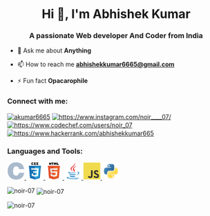 <h1 align="center">Hi 👋, I'm Abhishek Kumar</h1>
<h3 align="center">A passionate Web developer And Coder from India</h3>

- 💬 Ask me about **Anything**

- 📫 How to reach me **abhishekkumar6665@gmail.com**

- ⚡ Fun fact **Opacarophile**

<h3 align="left">Connect with me:</h3>
<p align="left">
<a href="https://twitter.com/akumar6665" target="blank"><img align="center" src="https://cdn.jsdelivr.net/npm/simple-icons@3.0.1/icons/twitter.svg" alt="akumar6665" height="30" width="40" /></a>
<a href="https://instagram.com/https://www.instagram.com/noir____07/" target="blank"><img align="center" src="https://cdn.jsdelivr.net/npm/simple-icons@3.0.1/icons/instagram.svg" alt="https://www.instagram.com/noir____07/" height="30" width="40" /></a>
<a href="https://www.codechef.com/users/https://www.codechef.com/users/noir_07" target="blank"><img align="center" src="https://cdn.jsdelivr.net/npm/simple-icons@3.1.0/icons/codechef.svg" alt="https://www.codechef.com/users/noir_07" height="30" width="40" /></a>
<a href="https://www.hackerrank.com/https://www.hackerrank.com/abhishekkumar665" target="blank"><img align="center" src="https://cdn.jsdelivr.net/npm/simple-icons@3.0.1/icons/hackerrank.svg" alt="https://www.hackerrank.com/abhishekkumar665" height="30" width="40" /></a>
</p>

<h3 align="left">Languages and Tools:</h3>
<p align="left"> <a href="https://www.cprogramming.com/" target="_blank"> <img src="https://raw.githubusercontent.com/devicons/devicon/master/icons/c/c-original.svg" alt="c" width="40" height="40"/> </a> <a href="https://www.w3schools.com/css/" target="_blank"> <img src="https://raw.githubusercontent.com/devicons/devicon/master/icons/css3/css3-original-wordmark.svg" alt="css3" width="40" height="40"/> </a> <a href="https://www.w3.org/html/" target="_blank"> <img src="https://raw.githubusercontent.com/devicons/devicon/master/icons/html5/html5-original-wordmark.svg" alt="html5" width="40" height="40"/> </a> <a href="https://www.java.com" target="_blank"> <img src="https://raw.githubusercontent.com/devicons/devicon/master/icons/java/java-original.svg" alt="java" width="40" height="40"/> </a> <a href="https://developer.mozilla.org/en-US/docs/Web/JavaScript" target="_blank"> <img src="https://raw.githubusercontent.com/devicons/devicon/master/icons/javascript/javascript-original.svg" alt="javascript" width="40" height="40"/> </a> <a href="https://www.python.org" target="_blank"> <img src="https://raw.githubusercontent.com/devicons/devicon/master/icons/python/python-original.svg" alt="python" width="40" height="40"/> </a> </p>

<p><img align="left" src="https://github-readme-stats.vercel.app/api/top-langs?username=noir-07&show_icons=true&theme=dracula&locale=en&layout=compact" alt="noir-07" /></p>

<p>&nbsp;<img align="center" src="https://github-readme-stats.vercel.app/api?username=noir-07&show_icons=true&theme=dracula&locale=en" alt="noir-07" /></p>

<p><img align="center" src="https://github-readme-streak-stats.herokuapp.com/?user=noir-07&theme=dark" alt="noir-07" /></p>
